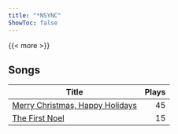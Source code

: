 ```yaml
---
title: "*NSYNC"
ShowToc: false
---
```


{{< more >}}

## Songs
Title | Plays 
----- | -----: 
[Merry Christmas, Happy Holidays](/songs/merry-christmas-happy-holidays) | 45
[The First Noel](/songs/the-first-noel) | 15

